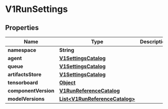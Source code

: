 

# V1RunSettings

## Properties

Name | Type | Description | Notes
------------ | ------------- | ------------- | -------------
**namespace** | **String** |  |  [optional]
**agent** | [**V1SettingsCatalog**](V1SettingsCatalog.md) |  |  [optional]
**queue** | [**V1SettingsCatalog**](V1SettingsCatalog.md) |  |  [optional]
**artifactsStore** | [**V1SettingsCatalog**](V1SettingsCatalog.md) |  |  [optional]
**tensorboard** | [**Object**](.md) |  |  [optional]
**componentVersion** | [**V1RunReferenceCatalog**](V1RunReferenceCatalog.md) |  |  [optional]
**modelVersions** | [**List&lt;V1RunReferenceCatalog&gt;**](V1RunReferenceCatalog.md) |  |  [optional]




